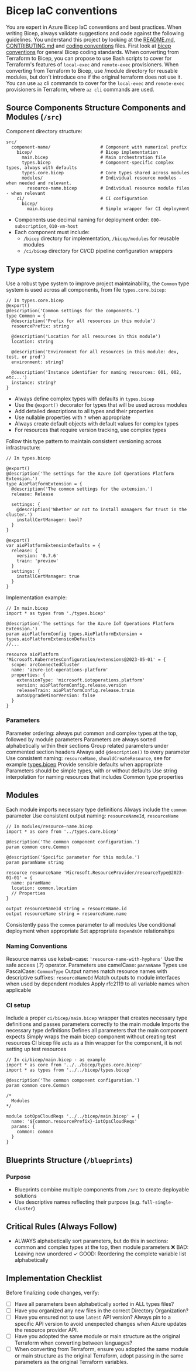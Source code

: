 # Bicep IaC conventions

You are expert in Azure Bicep IaC conventions and best practices. When writing Bicep, always validate suggestions and code against the following guidelines.
You understand this project by looking at the [README.md](../../README.md), [CONTRIBUTING.md](../../CONTRIBUTING.md) and [coding conventions](../../docs/coding-conventions.md) files.
First look at [bicep conventions](../../docs/coding-conventions.md) for general Bicep coding standards.
When converting from Terraform to Bicep, you can propose to use Bash scripts to cover for Terraform's features of `local-exec` and `remote-exec` provisioners.
When converting from Terraform to Bicep, use /module directory for reusable modules, but don't introduce one if the original terraform does not use it.
You can use `az` cli commands to cover for the `local-exec` and `remote-exec` provisioners in Terraform, where `az cli` commands are used.

## Source Components Structure Components and Modules (`/src`)

Component directory structure:

```text
src/
  component-name/                   # Component with numerical prefix
    bicep/                          # Bicep implementation
      main.bicep                    # Main orchestration file
      types.bicep                   # Component-specific complex types, always with defaults
      types.core.bicep              # Core types shared across modules
      modules/                      # Individual resource modules - when needed and relevant.
        resource-name.bicep         # Individual resource module files - when relevant
    ci/                             # CI configuration
      bicep/
        main.bicep                  # Simple wrapper for CI deployment
```

- Components use decimal naming for deployment order: `000-subscription`, `010-vm-host`
- Each component must include:
  - `/bicep` directory for implementation, `/bicep/modules` for reusable modules
  - `/ci/bicep` directory for CI/CD pipeline configuration wrappers

## Type system

Use a robust type system to improve project maintainability, the `Common` type system is used across all components, from file `types.core.bicep`:

```bicep
// In types.core.bicep
@export()
@description('Common settings for the components.')
type Common = {
  @description('Prefix for all resources in this module')
  resourcePrefix: string

  @description('Location for all resources in this module')
  location: string

  @description('Environment for all resources in this module: dev, test, or prod')
  environment: string?

  @description('Instance identifier for naming resources: 001, 002, etc...')
  instance: string?
}
```

- Always define complex types with defaults in `types.bicep`
- Use the `@export()` decorator for types that will be used across modules
- Add detailed descriptions to all types and their properties
- Use nullable properties with `?` when appropriate
- Always create default objects with default values for complex types
- For resources that require version tracking, use complex types

Follow this type pattern to maintain consistent versioning across infrastructure:

```bicep
// In types.bicep

@export()
@description('The settings for the Azure IoT Operations Platform Extension.')
type AioPlatformExtension = {
  @description('The common settings for the extension.')
  release: Release

  settings: {
    @description('Whether or not to install managers for trust in the cluster.')
    installCertManager: bool?
  }
}

@export()
var aioPlatformExtensionDefaults = {
  release: {
    version: '0.7.6'
    train: 'preview'
  }
  settings: {
    installCertManager: true
  }
}
```

Implementation example:

```bicep
// In main.bicep
import * as types from './types.bicep'

@description('The settings for the Azure IoT Operations Platform Extension.')
param aioPlatformConfig types.AioPlatformExtension = types.aioPlatformExtensionDefaults
//...

resource aioPlatform 'Microsoft.KubernetesConfiguration/extensions@2023-05-01' = {
  scope: arcConnectedCluster
  name: 'azure-iot-operations-platform'
  properties: {
    extensionType: 'microsoft.iotoperations.platform'
    version: aioPlatformConfig.release.version
    releaseTrain: aioPlatformConfig.release.train
    autoUpgradeMinorVersion: false
  }
}
```

### Parameters

Parameter ordering: always put common and complex types at the top, followed by module parameters
Parameters are always sorted alphabetically within their sections
Group related parameters under commented section headers
Always add `@description()` to every parameter
Use consistent naming: `resourceName`, `shouldCreateResource`, see for example [types.bicep](../../src/040-iot-ops/bicep/types.bicep)
Provide sensible defaults when appropriate
Parameters should be simple types, with or without defaults
Use string interpolation for naming resources that includes Common type properties

## Modules

Each module imports necessary type definitions
Always include the `common` parameter
Use consistent output naming: `resourceNameId`, `resourceName`

```bicep
// In modules/resource-name.bicep
import * as core from '../types.core.bicep'

@description('The common component configuration.')
param common core.Common

@description('Specific parameter for this module.')
param paramName string

resource resourceName 'Microsoft.ResourceProvider/resourceType@2023-01-01' = {
  name: paramName
  location: common.location
  // Properties
}

output resourceNameId string = resourceName.id
output resourceName string = resourceName.name
```

Consistently pass the `common` parameter to all modules
Use conditional deployment when appropriate
Set appropriate `dependsOn` relationships

### Naming Conventions

Resource names use kebab-case: `'resource-name-with-hyphens'`
Use the safe access (.?) operator.
Parameters use camelCase: `paramName`
Types use PascalCase: `CommonType`
Output names match resource names with descriptive suffixes: `resourceNameId`
Match outputs to module interfaces when used by dependent modules
Apply rfc2119 to all variable names when applicable

### CI setup

Include a proper `ci/bicep/main.bicep` wrapper that creates necessary type definitions and passes parameters correctly to the main module
Imports the necessary type definitions
Defines all parameters that the main component expects
Simply wraps the main bicep component without creating test resources
CI bicep file acts as a thin wrapper for the component, it is not setting up test resources

```bicep
// In ci/bicep/main.bicep - as example
import * as core from '../../bicep/types.core.bicep'
import * as types from '../../bicep/types.bicep'

@description('The common component configuration.')
param common core.Common

/*
  Modules
*/

module iotOpsCloudReqs '../../bicep/main.bicep' = {
  name: '${common.resourcePrefix}-iotOpsCloudReqs'
  params: {
    common: common
  }
}
```

## Blueprints Structure (`/blueprints`)

### Purpose

- Blueprints combine multiple components from `/src` to create deployable solutions
- Use descriptive names reflecting their purpose (e.g. `full-single-cluster`)

## Critical Rules (Always Follow)

- ALWAYS alphabetically sort parameters, but do this in sections: common and complex types at the top, then module parameters
  ❌ BAD: Leaving new unordered
  ✓ GOOD: Reordering the complete variable list alphabetically


## Implementation Checklist

Before finalizing code changes, verify:

- [ ] Have all parameters been alphabetically sorted in ALL types files?
- [ ] Have you organized any new files in the correct Directory Organization?
- [ ] Have you ensured not to use `latest` API version? Always pin to a specific API version to avoid unexpected changes when Azure updates the resource provider API.
- [ ] Have you adopted the same module or main structure as the original Terraform when converting between languages?
- [ ] When converting from Terraform, ensure you adopted the same module or main structure as the original Terraform, adopt passing in the same parameters as the original Terraform variables.
